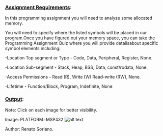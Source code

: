 ### <ins>Assignment Requirements</ins>:  

In this programming assignment you will need to analyze some allocated memory. 

You will need to specify where the listed symbols will be placed in our program.Once you have figured out your memory space, you can take the Programming Assignment Quiz where you will provide detailsabout  specific symbol elements including:

-Location Top segment or Type - Code, Data, Peripheral, Register, None.

-Location Sub-segment - Stack, Heap, BSS, Data, const/rodata, None.

-Access Permissions  - Read (R), Write (W) Read-write (RW), None.

-Lifetime - Function/Block, Program, Indefinite, None

### <ins>Output</ins>:  

Note: Click on each image for better visibility.

Image: PLATFORM=MSP432
![alt text](https://github.com/renatosoriano/Coursera-Introduction-to-Embedded-Systems-Software-and-Development-Environments/blob/master/Assignments/C1M2/C1M3.png)


Author: Renato Soriano.